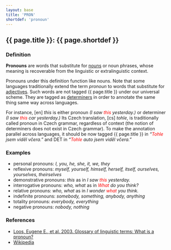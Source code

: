 ```yaml
---
layout: base
title: 'PRON'
shortdef: 'pronoun'
---
```


## {{ page.title }}: {{ page.shortdef }}

### Definition

**Pronouns** are words that substitute for <a href="NOUN.html">nouns</a> or noun phrases, whose meaning is recoverable from the linguistic or extralinguistic context.

Pronouns under this definition function like nouns. Note that some languages traditionally extend the term _pronoun_ to words that substitute for <a href="ADJ.html">adjectives</a>. Such words are not tagged {{ page.title }} under our universal scheme. They are tagged as <a href="DET.html">determiners</a> in order to annotate the same thing same way across languages.

For instance, [en] _this_ is either pronoun _(I saw <span style='color:red'>this</span> yesterday.)_ or determiner _(I saw <span style='color:red'>this</span> car yesterday.)_ Its Czech translation, [cs] _tohle_, is traditionally called pronoun in Czech grammar, regardless of context (the notion of determiners does not exist in Czech grammar). To make the annotation parallel across languages, it should be now tagged {{ page.title }} in <em>“<span style='color:red'>Tohle</span> jsem viděl včera.”</em> and DET in <em>“<span style='color:red'>Tohle</span> auto jsem viděl včera.”</em>

### Examples

* personal pronouns: _I, you, he, she, it, we, they_
* reflexive pronouns: _myself, yourself, himself, herself, itself, ourselves, yourselves, theirselves_
* demonstrative pronouns: _this_ as in _I saw <span style='color:red'>this</span> yesterday._
* interrogative pronouns: _who, what_ as in _<span style='color:red'>What</span> do you think?_
* relative pronouns: _who, what_ as in _I wonder <span style='color:red'>what</span> you think._
* indefinite pronouns: _somebody, something, anybody, anything_
* totality pronouns: _everybody, everything_
* negative pronouns: _nobody, nothing_

### References

* <a href="http://www-01.sil.org/linguistics/GlossaryOfLinguisticTerms/WhatIsAPronoun.htm">Loos, Eugene E., et al. 2003. Glossary of linguistic terms: What is a pronoun?</a>
* <a href="http://en.wikipedia.org/wiki/Pronoun">Wikipedia</a>
